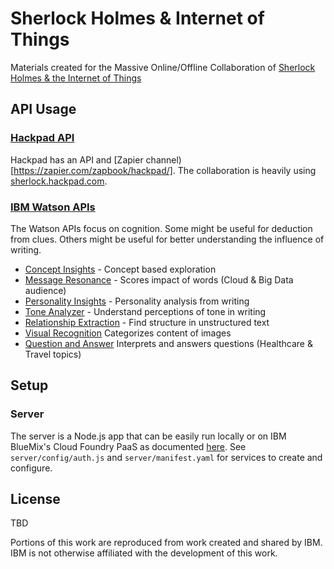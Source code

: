 # Sherlock Holmes & Internet of Things

Materials created for the Massive Online/Offline Collaboration of [Sherlock Holmes & the Internet of Things](http://sherlockholmes.io)

## API Usage

### [Hackpad API](https://hackpad.com/Hackpad-API-v1.0-k9bpcEeOo2Q)

Hackpad has an API and [Zapier channel)[https://zapier.com/zapbook/hackpad/]. The collaboration is heavily using [sherlock.hackpad.com](https://sherlock.hackpad.com).

### [IBM Watson APIs](http://www.ibm.com/smarterplanet/us/en/ibmwatson/developercloud/services-catalog.html)

The Watson APIs focus on cognition. Some might be useful for deduction from clues. Others might be useful for better understanding the influence of writing.

  * [Concept Insights](http://www.ibm.com/smarterplanet/us/en/ibmwatson/developercloud/concept-insights.html) - Concept based exploration
  * [Message Resonance](http://www.ibm.com/smarterplanet/us/en/ibmwatson/developercloud/message-resonance.html) - Scores impact of words (Cloud & Big Data audience)
  * [Personality Insights](http://www.ibm.com/smarterplanet/us/en/ibmwatson/developercloud/personality-insights.html) - Personality analysis from writing 
  * [Tone Analyzer](http://www.ibm.com/smarterplanet/us/en/ibmwatson/developercloud/tone-analyzer.html) - Understand perceptions of tone in writing
  * [Relationship Extraction](http://www.ibm.com/smarterplanet/us/en/ibmwatson/developercloud/relationship-extraction.html) - Find structure in unstructured text
  * [Visual Recognition](http://www.ibm.com/smarterplanet/us/en/ibmwatson/developercloud/visual-recognition.html) Categorizes content of images
  * [Question and Answer](http://www.ibm.com/smarterplanet/us/en/ibmwatson/developercloud/visual-recognition.html) Interprets and answers questions (Healthcare & Travel topics)

## Setup

### Server

The server is a Node.js app that can be easily run locally or on IBM BlueMix's Cloud Foundry PaaS as documented [here](http://www.ibm.com/smarterplanet/us/en/ibmwatson/developercloud/doc/getting_started/gs-full-nodejs.shtml#prepare). See `server/config/auth.js` and `server/manifest.yaml` for services to create and configure.

## License

TBD

Portions of this work are reproduced from work created and shared by IBM. IBM is not otherwise affiliated with the development of this work.
